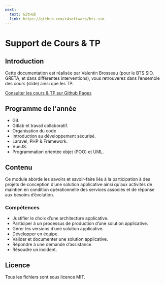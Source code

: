 ```yaml
---
next:
  text: GitHub
  link: https://github.com/c4software/bts-sio
---
```


# Support de Cours & TP

## Introduction

Cette documentation est réalisée par Valentin Brosseau (pour le BTS SIO, GRETA, et dans différentes interventions), vous retrouverez dans l’ensemble des cours (slide) ainsi que les TP.

[Consulter les cours & TP sur Github Pages](https://cours.brosseau.ovh/)

## Programme de l'année

- Git.
- Gitlab et travail collaboratif.
- Organisation du code
- Introduction au développement sécurisé.
- Laravel, PHP & Framework.
- VueJS.
- Programmation orientée objet (POO) et UML.

## Contenu

Ce module aborde les savoirs et savoir-faire liés à la participation à des projets de conception d’une
solution applicative ainsi qu’aux activités de maintien en condition opérationnelle des services associés
et de réponse aux besoins d’évolution.

### Compétences

- Justifier le choix d’une architecture applicative.
- Participer à un processus de production d’une solution applicative.
- Gérer les versions d’une solution applicative.
- Développer en équipe.
- Valider et documenter une solution applicative.
- Répondre à une demande d’assistance.
- Résoudre un incident.

## Licence

Tous les fichiers sont sous licence MIT.
